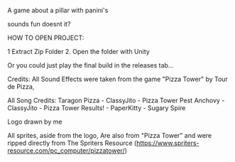 A game about a pillar with panini's

sounds fun doesnt it?


HOW TO OPEN PROJECT:

1 Extract Zip Folder
2. Open the folder with Unity


Or you could just play the final build in the releases tab...


Credits:
All Sound Effects were taken from the game "Pizza Tower" by Tour de Pizza, 

All Song Credits:
Taragon Pizza - ClassyJito - Pizza Tower
Pest Anchovy - ClassyJito - Pizza Tower
Results! - PaperKitty - Sugary Spire

Logo drawn by me

All sprites, aside from the logo, Are also from "Pizza Tower" and were ripped directly from The Spriters Resource (https://www.spriters-resource.com/pc_computer/pizzatower/)

